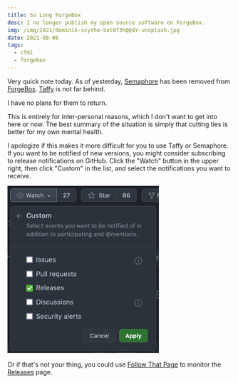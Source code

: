 ```yaml
---
title: So Long ForgeBox
desc: I no longer publish my open source software on ForgeBox.
img: /img/2021/dominik-scythe-Sot0f3hQQ4Y-unsplash.jpg
date: 2021-08-06
tags:
  - cfml
  - forgebox
---
```


Very quick note today. As of yesterday, [Semaphore][semaphore] has been removed from [ForgeBox][fb]. [Taffy][taffy] is not far behind.

I have no plans for them to return.

This is entirely for inter-personal reasons, which I don't want to get into here or now. The best summary of the situation is simply that cutting ties is better for my own mental health.

I apologize if this makes it more difficult for you to use Taffy or Semaphore. If you want to be notified of new versions, you might consider subscribing to release notifications on GitHub. Click the "Watch" button in the upper right, then click "Custom" in the list, and select the notifications you want to receive.

![How to get release notifications on GitHub](/img/2021/release-notifications.png)

Or if that's not your thing, you could use [Follow That Page][ftp] to monitor the [Releases][releases] page.

[taffy]: https://taffy.io/
[semaphore]: https://github.com/atuttle/semaphore
[fb]: https://forgebox.io/
[ftp]: https://followthatpage.com/
[releases]: https://github.com/atuttle/Taffy/releases
